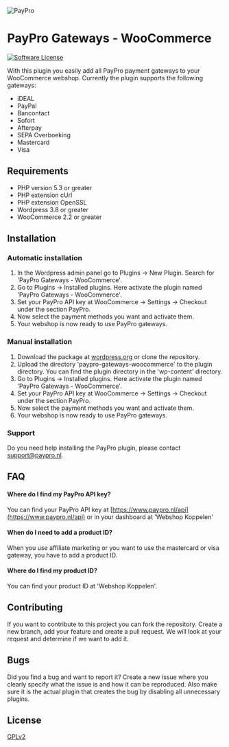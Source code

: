![PayPro](https://paypro.nl/images/logo-ie.png)
# PayPro Gateways - WooCommerce
[![Software License](https://img.shields.io/badge/license-GPLv2-brightgreen.svg?style=flat-square)](LICENSE.md)

With this plugin you easily add all PayPro payment gateways to your WooCommerce webshop. Currently the plugin supports the following gateways:

- iDEAL 
- PayPal
- Bancontact
- Sofort
- Afterpay
- SEPA Overboeking
- Mastercard
- Visa


## Requirements

- PHP version 5.3 or greater
- PHP extension cUrl
- PHP extension OpenSSL
- Wordpress 3.8 or greater
- WooCommerce 2.2 or greater

## Installation

### Automatic installation
1. In the Wordpress admin panel go to Plugins -> New Plugin. Search for 'PayPro Gateways - WooCommerce'.
2. Go to Plugins -> Installed plugins. Here activate the plugin named 'PayPro Gateways - WooCommerce'.
3. Set your PayPro API key at WooCommerce -> Settings -> Checkout under the section PayPro.
4. Now select the payment methods you want and activate them.
5. Your webshop is now ready to use PayPro gateways.

### Manual installation
1. Download the package at [wordpress.org](https://wordpress.org/plugins/paypro-gateways-woocommerce) or clone the repository.
2. Upload the directory 'paypro-gateways-woocommerce' to the plugin directory. You can find the plugin directory in the 'wp-content' directory.
3. Go to Plugins -> Installed plugins. Here activate the plugin named 'PayPro Gateways - WooCommerce'.
4. Set your PayPro API key at WooCommerce -> Settings -> Checkout under the section PayPro.
5. Now select the payment methods you want and activate them.
6. Your webshop is now ready to use PayPro gateways.

### Support
Do you need help installing the PayPro plugin, please contact support@paypro.nl.

## FAQ

#### Where do I find my PayPro API key?
You can find your PayPro API key at [https://www.paypro.nl/api](https://www.paypro.nl/api) or in your dashboard at 'Webshop Koppelen'

#### When do I need to add a product ID?
When you use affiliate marketing or you want to use the mastercard or visa gateway, you have to add a product ID.

#### Where do I find my product ID?
You can find your product ID at 'Webshop Koppelen'.

## Contributing
If you want to contribute to this project you can fork the repository. Create a new branch, add your feature and create a pull request. We will look at your request and determine if we want to add it.

## Bugs
Did you find a bug and want to report it? Create a new issue where you clearly specify what the issue is and how it can be reproduced. Also make sure it is the actual plugin that creates the bug by disabling all unnecessary plugins.

## License
[GPLv2](http://opensource.org/licenses/GPL-2.0)
